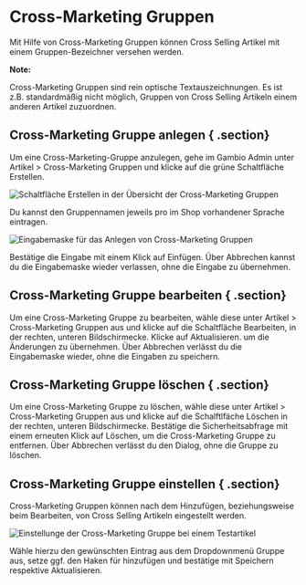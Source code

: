 # Cross-Marketing Gruppen 

Mit Hilfe von Cross-Marketing Gruppen können Cross Selling Artikel mit einem Gruppen-Bezeichner versehen werden.

**Note:**

Cross-Marketing Gruppen sind rein optische Textauszeichnungen. Es ist z.B. standardmäßig nicht möglich, Gruppen von Cross Selling Artikeln einem anderen Artikel zuzuordnen.

## Cross-Marketing Gruppe anlegen { .section}

Um eine Cross-Marketing-Gruppe anzulegen, gehe im Gambio Admin unter Artikel \> Cross-Marketing Gruppen und klicke auf die grüne Schaltfläche Erstellen.

![](Bilder/crossMarketingGruppenUebersichtLeer_.png "Schaltfläche Erstellen in der Übersicht der
        Cross-Marketing Gruppen")

Du kannst den Gruppennamen jeweils pro im Shop vorhandener Sprache eintragen.

![](Bilder/crossMarketingGruppeAnlegen.png "Eingabemaske für das Anlegen von Cross-Marketing
        Gruppen")

Bestätige die Eingabe mit einem Klick auf Einfügen. Über Abbrechen kannst du die Eingabemaske wieder verlassen, ohne die Eingabe zu übernehmen.

## Cross-Marketing Gruppe bearbeiten { .section}

Um eine Cross-Marketing Gruppe zu bearbeiten, wähle diese unter Artikel \> Cross-Marketing Gruppen aus und klicke auf die Schaltfläche Bearbeiten, in der rechten, unteren Bildschirmecke. Klicke auf Aktualisieren. um die Änderungen zu übernehmen. Über Abbrechen verlässt du die Eingabemaske wieder, ohne die Eingaben zu speichern.

## Cross-Marketing Gruppe löschen { .section}

Um eine Cross-Marketing Gruppe zu löschen, wähle diese unter Artikel \> Cross-Marketing Gruppen aus und klicke auf die Schalftlfäche Löschen in der rechten, unteren Bildschirmecke. Bestätige die Sicherheitsabfrage mit einem erneuten Klick auf Löschen, um die Cross-Marketing Gruppe zu entfernen. Über Abbrechen verlässt du den Dialog, ohne die Gruppe zu löschen.

## Cross-Marketing Gruppe einstellen { .section}

Cross-Marketing Gruppen können nach dem Hinzufügen, beziehungsweise beim Bearbeiten, von Cross Selling Artikeln eingestellt werden.

![](Bilder/crossMarketingGruppeEingestellt_.png "Einstellunge der Cross-Marketing Gruppe bei einem
        Testartikel")

Wähle hierzu den gewünschten Eintrag aus dem Dropdownmenü Gruppe aus, setze ggf. den Haken für hinzufügen und bestätige mit Speichern respektive Aktualisieren.



